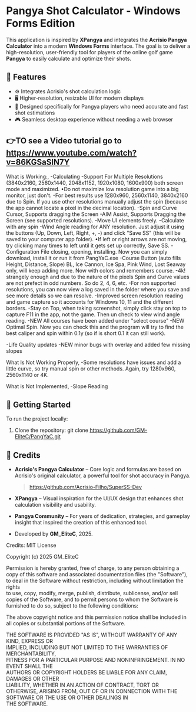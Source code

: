 # Pangya Shot Calculator - Windows Forms Edition

This application is inspired by **XPangya** and integrates the **Acrisio Pangya Calculator** into a modern **Windows Forms** interface. The goal is to deliver a high-resolution, user-friendly tool for players of the online golf game **Pangya** to easily calculate and optimize their shots.

## 🎯 Features

- ⚙️ Integrates Acrisio's shot calculation logic
- 🖥️ Higher-resolution, resizable UI for modern displays
- 📐 Designed specifically for Pangya players who need accurate and fast shot estimations
- 🎮 Seamless desktop experience without needing a web browser

##  👉TO see a Video tutorial go to https://www.youtube.com/watch?v=86KGSaSlN7Y 



What is Working:,
-Calculating
-Support For Multiple Resolutions (3840x2160, 2560x1440, 2048x1152, 1920x1080, 1600x900) both screen mode and maximized. 
           •Do not maximize low resolution game into a big monitor, just don't. 
-For best results use 1280x960, 2560x1140, 3840x2160 due to Spin. If you use other resolutions manually adjust the spin (because the app cannot locate a pixel in the decimal location). 
-Spin and Curve Cursor, Supports dragging the Screen
-AIM Assist, Supports Dragging the Screen (see supported resolutions).
-Move UI elements freely. 
-Calculate with any spin
-Wind Angle reading for ANY resolution. Just adjust it using the buttons (Up, Down, Left, Right, +, -)  and click "Save SS" (this will be saved to your computer app folder). 
              •If left or right arrows are not moving, try clicking many times to left until it gets set up correctly, Save SS. 
-Configuration File closing, opening, installing. Now you can simply download, install it or run it from PangYaC.exe
-Course Button (auto fills Height, Distance, Slope) BL, Ice Cannon, Ice Spa, Pink Wind, Lost Seaway only, will keep adding more. Now with colors and remembers course. 
-4k! strangely enough and due to the nature of the pixels Spin and Curve values are not prefect in odd numbers. So do 2, 4, 6,  etc. 
-For non supported resolutions, you can now view a log saved in the folder where you save and see more details so we can resolve. 
-Improved screen resolution reading and game capture so it accounts for Windows 10, 11 and the different borders. 
-Stay on Top, when taking screenshot, simply click stay on top to capture F11 in the app, not the game. Then un check to view wind angle reading. 
-NEW All courses have been added under "select course"
-NEW Optimal Spin. Now you can check this and the program will try to find the best caliper and spin within 0.1y (so if is short 0.1 it can still work).

-Life Quality updates 
-NEW minor bugs with overlay and added few missing slopes

What Is Not Working Properly,
-Some resolutions have issues and add a little curve, so try manual spin or other methods. Again, try 1280x960, 2560x1140 or 4K. 

What is Not Implemented,
-Slope Reading

## 🚀 Getting Started

To run the project locally:

1. Clone the repository:
git clone https://github.com/GM-EliteC/PangYaC.git

## 🙏 Credits

- **Acrisio's Pangya Calculator** – Core logic and formulas are based on Acrisio's original calculator, a powerful tool for shot accuracy in Pangya.  
  > https://github.com/Acrisio-Filho/SuperSS-Dev

- **XPangya** – Visual inspiration for the UI/UX design that enhances shot calculation visibility and usability.

- **Pangya Community** – For years of dedication, strategies, and gameplay insight that inspired the creation of this enhanced tool.

- Developed by **GM_EliteC**, 2025.





Credits: 
MIT License

Copyright (c) 2025 GM_EliteC

Permission is hereby granted, free of charge, to any person obtaining a copy
of this software and associated documentation files (the "Software"), to deal
in the Software without restriction, including without limitation the rights  
to use, copy, modify, merge, publish, distribute, sublicense, and/or sell     
copies of the Software, and to permit persons to whom the Software is         
furnished to do so, subject to the following conditions:                       

The above copyright notice and this permission notice shall be included in    
all copies or substantial portions of the Software.                           

THE SOFTWARE IS PROVIDED "AS IS", WITHOUT WARRANTY OF ANY KIND, EXPRESS OR    
IMPLIED, INCLUDING BUT NOT LIMITED TO THE WARRANTIES OF MERCHANTABILITY,      
FITNESS FOR A PARTICULAR PURPOSE AND NONINFRINGEMENT. IN NO EVENT SHALL THE   
AUTHORS OR COPYRIGHT HOLDERS BE LIABLE FOR ANY CLAIM, DAMAGES OR OTHER        
LIABILITY, WHETHER IN AN ACTION OF CONTRACT, TORT OR OTHERWISE, ARISING FROM, 
OUT OF OR IN CONNECTION WITH THE SOFTWARE OR THE USE OR OTHER DEALINGS IN     
THE SOFTWARE.
